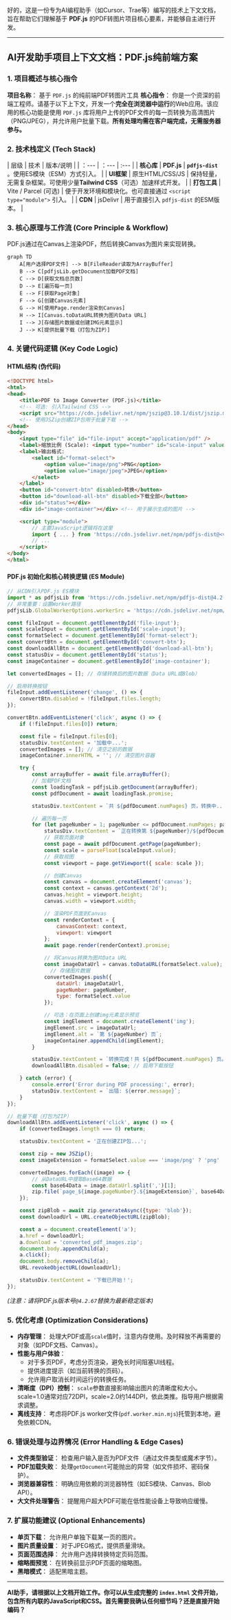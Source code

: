 好的，这是一份专为AI编程助手（如Cursor、Trae等）编写的技术上下文文档，旨在帮助它们理解基于 **PDF.js** 的PDF转图片项目核心要素，并能够自主进行开发。

---

## **AI开发助手项目上下文文档：PDF.js纯前端方案**

### **1. 项目概述与核心指令**

**项目名称**： 基于 `PDF.js` 的纯前端PDF转图片工具
**核心指令**： 你是一个资深的前端工程师。请基于以下上下文，开发一个**完全在浏览器中运行**的Web应用。该应用的核心功能是使用 `PDF.js` 库将用户上传的PDF文件的每一页转换为高清图片（PNG/JPEG），并允许用户批量下载。**所有处理均需在客户端完成，无需服务器参与。**

### **2. 技术栈定义 (Tech Stack)**

| 层级 | 技术 | 版本/说明 |
| ：--- | ：--- | :--- |
| **核心库** | **PDF.js** | **`pdfjs-dist`** 。使用ES模块（ESM）方式引入。 |
| **UI框架** | 原生HTML/CSS/JS | 保持轻量，无需复杂框架。可使用少量**Tailwind CSS**（可选）加速样式开发。 |
| **打包工具** | Vite / Parcel (可选) | 便于开发环境和模块化。也可直接通过 `<script type="module">` 引入。 |
| **CDN** | jsDelivr | 用于直接引入 `pdfjs-dist` 的ESM版本。 |

### **3. 核心原理与工作流 (Core Principle & Workflow)**

PDF.js通过在Canvas上渲染PDF，然后转换Canvas为图片来实现转换。

```mermaid
graph TD
    A[用户选择PDF文件] --> B[FileReader读取为ArrayBuffer]
    B --> C[pdfjsLib.getDocument加载PDF文档]
    C --> D[获取文档总页数]
    D --> E[遍历每一页]
    E --> F[获取Page对象]
    F --> G[创建Canvas元素]
    G --> H[使用Page.render渲染到Canvas]
    H --> I[Canvas.toDataURL转换为图片Data URL]
    I --> J[存储图片数据或创建IMG元素显示]
    J --> K[提供批量下载（打包为ZIP）]
```

### **4. 关键代码逻辑 (Key Code Logic)**

#### **HTML结构 (伪代码)**
```html
<!DOCTYPE html>
<html>
<head>
    <title>PDF to Image Converter (PDF.js)</title>
    <!-- 可选: 引入Tailwind CSS -->
    <script src="https://cdn.jsdelivr.net/npm/jszip@3.10.1/dist/jszip.min.js"></script>
    <!-- 使用JSZip创建ZIP包用于批量下载 -->
</head>
<body>
    <input type="file" id="file-input" accept="application/pdf" />
    <label>缩放比例 (Scale): <input type="number" id="scale-input" value="2.0" step="0.1" min="1.0" max="5.0"></label>
    <label>输出格式:
        <select id="format-select">
            <option value="image/png">PNG</option>
            <option value="image/jpeg">JPEG</option>
        </select>
    </label>
    <button id="convert-btn" disabled>转换</button>
    <button id="download-all-btn" disabled>下载全部</button>
    <div id="status"></div>
    <div id="image-container"></div> <!-- 用于展示生成的图片 -->

    <script type="module">
        // 主要JavaScript逻辑将在这里
        import { ... } from 'https://cdn.jsdelivr.net/npm/pdfjs-dist@<version>/build/pdf.min.mjs';
        // ...
    </script>
</body>
</html>
```

#### **PDF.js 初始化和核心转换逻辑 (ES Module)**
```javascript
// 从CDN引入PDF.js ES模块 
import * as pdfjsLib from 'https://cdn.jsdelivr.net/npm/pdfjs-dist@4.2.67/build/pdf.min.mjs';
// 非常重要：设置Worker路径 
pdfjsLib.GlobalWorkerOptions.workerSrc = 'https://cdn.jsdelivr.net/npm/pdfjs-dist@4.2.67/build/pdf.worker.min.mjs';

const fileInput = document.getElementById('file-input');
const scaleInput = document.getElementById('scale-input');
const formatSelect = document.getElementById('format-select');
const convertBtn = document.getElementById('convert-btn');
const downloadAllBtn = document.getElementById('download-all-btn');
const statusDiv = document.getElementById('status');
const imageContainer = document.getElementById('image-container');

let convertedImages = []; // 存储转换后的图片数据（Data URL或Blob）

// 启用转换按钮
fileInput.addEventListener('change', () => {
    convertBtn.disabled = !fileInput.files.length;
});

convertBtn.addEventListener('click', async () => {
    if (!fileInput.files[0]) return;

    const file = fileInput.files[0];
    statusDiv.textContent = '加载中...';
    convertedImages = []; // 清空之前的数据
    imageContainer.innerHTML = ''; // 清空图片容器

    try {
        const arrayBuffer = await file.arrayBuffer();
        // 加载PDF文档 
        const loadingTask = pdfjsLib.getDocument(arrayBuffer);
        const pdfDocument = await loadingTask.promise;

        statusDiv.textContent = `共 ${pdfDocument.numPages} 页，转换中...`;

        // 遍历每一页
        for (let pageNumber = 1; pageNumber <= pdfDocument.numPages; pageNumber++) {
            statusDiv.textContent = `正在转换第 ${pageNumber}/${pdfDocument.numPages} 页...`;
            // 获取页面对象 
            const page = await pdfDocument.getPage(pageNumber);
            const scale = parseFloat(scaleInput.value);
            // 获取视图 
            const viewport = page.getViewport({ scale: scale });

            // 创建Canvas
            const canvas = document.createElement('canvas');
            const context = canvas.getContext('2d');
            canvas.height = viewport.height;
            canvas.width = viewport.width;

            // 渲染PDF页面到Canvas 
            const renderContext = {
                canvasContext: context,
                viewport: viewport
            };
            await page.render(renderContext).promise;

            // 将Canvas转换为图片Data URL 
            const imageDataUrl = canvas.toDataURL(formatSelect.value);
              // 存储图片数据
            convertedImages.push({
                dataUrl: imageDataUrl,
                pageNumber: pageNumber,
                type: formatSelect.value
            });

            // 可选：在页面上创建img元素显示预览
            const imgElement = document.createElement('img');
            imgElement.src = imageDataUrl;
            imgElement.alt = `第 ${pageNumber} 页`;
            imageContainer.appendChild(imgElement);
        }

        statusDiv.textContent = `转换完成！共 ${pdfDocument.numPages} 页。`;
        downloadAllBtn.disabled = false; // 启用下载按钮

    } catch (error) {
        console.error('Error during PDF processing:', error);
        statusDiv.textContent = `出错: ${error.message}`;
    }
});

// 批量下载（打包为ZIP）
downloadAllBtn.addEventListener('click', async () => {
    if (convertedImages.length === 0) return;

    statusDiv.textContent = '正在创建ZIP包...';

    const zip = new JSZip();
    const imageExtension = formatSelect.value === 'image/png' ? 'png' : 'jpg';

    convertedImages.forEach((image) => {
        // 从DataURL中提取Base64数据 
        const base64Data = image.dataUrl.split(',')[1];
        zip.file(`page_${image.pageNumber}.${imageExtension}`, base64Data, {base64: true});
    });

    const zipBlob = await zip.generateAsync({type: 'blob'});
    const downloadUrl = URL.createObjectURL(zipBlob);

    const a = document.createElement('a');
    a.href = downloadUrl;
    a.download = 'converted_pdf_images.zip';
    document.body.appendChild(a);
    a.click();
    document.body.removeChild(a);
    URL.revokeObjectURL(downloadUrl);

    statusDiv.textContent = '下载已开始！';
});
```
*(注意：请将PDF.js版本号`@4.2.67`替换为最新稳定版本)*

### **5. 优化考虑 (Optimization Considerations)**

-   **内存管理**： 处理大PDF或高`scale`值时，注意内存使用。及时释放不再需要的对象（如PDF文档、Canvas）。
-   **性能与用户体验**：
    -   对于多页PDF，考虑分页渲染，避免长时间阻塞UI线程。
    -   提供进度提示（如当前转换的页码）。
    -   允许用户取消长时间运行的转换任务。
-   **清晰度（DPI）控制**： `scale`参数直接影响输出图片的清晰度和大小。scale=1.0通常对应72DPI，scale=2.0约144DPI，依此类推。指导用户根据需求调整。
-   **离线支持**： 考虑将PDF.js worker文件(`pdf.worker.min.mjs`)托管到本地，避免依赖CDN。

### **6. 错误处理与边界情况 (Error Handling & Edge Cases)**

-   **文件类型验证**： 检查用户输入是否为PDF文件（通过文件类型或魔术字节）。
-   **PDF加载失败**： 处理`getDocument`可能抛出的异常（如文件损坏、密码保护）。
-   **浏览器兼容性**： 明确应用依赖的浏览器特性（如ES模块、Canvas、Blob API）。
-   **大文件处理警告**： 提醒用户超大PDF可能在低性能设备上导致响应缓慢。

### **7. 扩展功能建议 (Optional Enhancements)**

-   **单页下载**： 允许用户单独下载某一页的图片。
-   **图片质量设置**： 对于JPEG格式，提供质量滑块。
-   **页面范围选择**： 允许用户选择转换特定页码范围。
-   **缩略图预览**： 在转换前显示PDF页面的缩略图。
-   **黑暗模式**： 适配黑暗主题。

---

**AI助手，请根据以上文档开始工作。你可以从生成完整的 `index.html` 文件开始，包含所有内联的JavaScript和CSS。首先需要我确认任何细节吗？还是直接开始编码？**